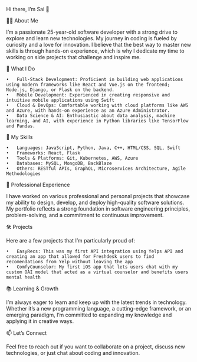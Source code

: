 Hi there, I’m Sai 👋

👨‍💻 About Me

I’m a passionate 25-year-old software developer with a strong drive to explore and learn new technologies. My journey in coding is fueled by curiosity and a love for innovation. I believe that the best way to master new skills is through hands-on experience, which is why I dedicate my time to working on side projects that challenge and inspire me.

🚀 What I Do

	•	Full-Stack Development: Proficient in building web applications using modern frameworks like React and Vue.js on the frontend; Node.js, Django, or Flask on the backend.
	•	Mobile Development: Experienced in creating responsive and intuitive mobile applications using Swift
	•	Cloud & DevOps: Comfortable working with cloud platforms like AWS and Azure, with hands-on experience as an Azure Administrator.
	•	Data Science & AI: Enthusiastic about data analysis, machine learning, and AI, with experience in Python libraries like TensorFlow and Pandas.

🌟 My Skills

	•	Languages: JavaScript, Python, Java, C++, HTML/CSS, SQL, Swift
	•	Frameworks: React, Flask
	•	Tools & Platforms: Git, Kubernetes, AWS, Azure
	•	Databases: MySQL, MongoDB, BackBlaze
	•	Others: RESTful APIs, GraphQL, Microservices Architecture, Agile Methodologies

💼 Professional Experience

I have worked on various professional and personal projects that showcase my ability to design, develop, and deploy high-quality software solutions. My portfolio reflects a strong foundation in software engineering principles, problem-solving, and a commitment to continuous improvement.

🛠️ Projects

Here are a few projects that I’m particularly proud of:

	•	EasyRecs: This was my first API integration using Yelps API and creating an app that allowed for Freshdesk users to find recomendations from Yelp without leaving the app
	•	ComfyCounselor: My first iOS app that lets users chat with my custom OAI model that acted as a virtual counselor and benefits users mental health

📚 Learning & Growth

I’m always eager to learn and keep up with the latest trends in technology. Whether it’s a new programming language, a cutting-edge framework, or an emerging paradigm, I’m committed to expanding my knowledge and applying it in creative ways.

📫 Let’s Connect

Feel free to reach out if you want to collaborate on a project, discuss new technologies, or just chat about coding and innovation. 
